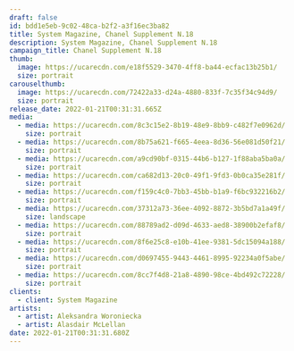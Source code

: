 ```yaml
---
draft: false
id: bdd1e5eb-9c02-48ca-b2f2-a3f16ec3ba82
title: System Magazine, Chanel Supplement N.18
description: System Magazine, Chanel Supplement N.18
campaign_title: Chanel Supplement N.18
thumb:
  image: https://ucarecdn.com/e18f5529-3470-4ff8-ba44-ecfac13b25b1/
  size: portrait
carouselthumb:
  image: https://ucarecdn.com/72422a33-d24a-4880-833f-7c35f34c94d9/
  size: portrait
release_date: 2022-01-21T00:31:31.665Z
media:
  - media: https://ucarecdn.com/8c3c15e2-8b19-48e9-8bb9-c482f7e0962d/
    size: portrait
  - media: https://ucarecdn.com/8b75a621-f665-4eea-8d36-56e081d50f21/
    size: portrait
  - media: https://ucarecdn.com/a9cd90bf-0315-44b6-b127-1f88aba5ba0a/
    size: portrait
  - media: https://ucarecdn.com/ca682d13-20c0-49f1-9fd3-0b0ca35e281f/
    size: portrait
  - media: https://ucarecdn.com/f159c4c0-7bb3-45bb-b1a9-f6bc932216b2/
    size: portrait
  - media: https://ucarecdn.com/37312a73-36ee-4092-8872-3b5bd7a1a49f/
    size: landscape
  - media: https://ucarecdn.com/88789ad2-d09d-4633-aed8-38900b2efaf8/
    size: portrait
  - media: https://ucarecdn.com/8f6e25c8-e10b-41ee-9381-5dc15094a188/
    size: portrait
  - media: https://ucarecdn.com/d0697455-9443-4461-8995-92234a0f5abe/
    size: portrait
  - media: https://ucarecdn.com/8cc7f4d8-21a8-4890-98ce-4bd492c72228/
    size: portrait
clients:
  - client: System Magazine
artists:
  - artist: Aleksandra Woroniecka
  - artist: Alasdair McLellan
date: 2022-01-21T00:31:31.680Z
---
```

